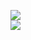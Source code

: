 [![](https://img.shields.io/badge/Made%20With-Github%20Spray-lightgrey.svg?style=for-the-badge&logo=github)](https://github.com/Annihil/github-spray#24404)  
[![](https://i.imgur.com/2DrTn0Z.gif)](https://github.com/Annihil/github-spray)